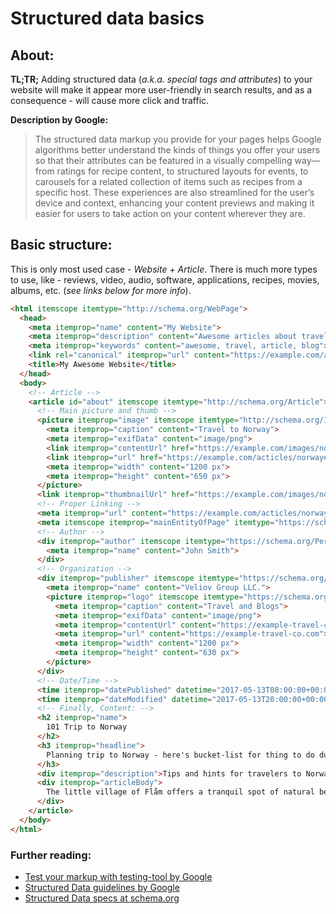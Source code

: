 # Structured data basics

## About:

__TL;TR;__
Adding structured data (*a.k.a. special tags and attributes*) to your website will make it appear more user-friendly in search results, and as a consequence - will cause more click and traffic.

__Description by Google:__
> The structured data markup you provide for your pages helps Google algorithms better understand the kinds of things you offer your users so that their attributes can be featured in a visually compelling way—from ratings for recipe content, to structured layouts for events, to carousels for a related collection of items such as recipes from a specific host. These experiences are also streamlined for the user’s device and context, enhancing your content previews and making it easier for users to take action on your content wherever they are.

## Basic structure:

This is only most used case - *Website + Article*. There is much more types to use, like - reviews, video, audio, software, applications, recipes, movies, albums, etc. (*see links below for more info*).

```html
<html itemscope itemtype="http://schema.org/WebPage">
  <head>
    <meta itemprop="name" content="My Website">
    <meta itemprop="description" content="Awesome articles about travel">
    <meta itemprop="keywords" content="awesome, travel, article, blog">
    <link rel="canonical" itemprop="url" content="https://example.com/acticles/norway" href="https://example.com/acticles/norway">
    <title>My Awesome Website</title>
  </head>
  <body>
    <!-- Article -->
    <article id="about" itemscope itemtype="http://schema.org/Article">
      <!-- Main picture and thumb -->
      <picture itemprop="image" itemscope itemtype="http://schema.org/ImageObject">
        <meta itemprop="caption" content="Travel to Norway">
        <meta itemprop="exifData" content="image/png">
        <link itemprop="contentUrl" href="https://example.com/images/norway.png" content="https://example.com/images/norway.png">
        <link itemprop="url" href="https://example.com/acticles/norway#about" content="https://example.com/acticles/norway#about">
        <meta itemprop="width" content="1200 px">
        <meta itemprop="height" content="650 px">
      </picture>
      <link itemprop="thumbnailUrl" href="https://example.com/images/norway-sm.png" content="https://example.com/images/norway-sm.png">
      <!-- Proper Linking -->
      <meta itemprop="url" content="https://example.com/acticles/norway">
      <meta itemscope itemprop="mainEntityOfPage" itemtype="https://schema.org/WebPage" itemid="https://example.com/acticles/norway#about">
      <!-- Author -->
      <div itemprop="author" itemscope itemtype="https://schema.org/Person">
        <meta itemprop="name" content="John Smith">
      </div>
      <!-- Organization -->
      <div itemprop="publisher" itemscope itemtype="https://schema.org/Organization">
        <meta itemprop="name" content="Veliov Group LLC.">
        <picture itemprop="logo" itemscope itemtype="https://schema.org/ImageObject">
          <meta itemprop="caption" content="Travel and Blogs">
          <meta itemprop="exifData" content="image/png">
          <meta itemprop="contentUrl" content="https://example-travel-co.com/images/logo-1200x630.png">
          <meta itemprop="url" content="https://example-travel-co.com">
          <meta itemprop="width" content="1200 px">
          <meta itemprop="height" content="630 px">
        </picture>
      </div>
      <!-- Date/Time -->
      <time itemprop="datePublished" datetime="2017-05-13T08:00:00+00:00"></time>
      <time itemprop="dateModified" datetime="2017-05-13T20:00:00+00:00"></time>
      <!-- Finally, Content: -->
      <h2 itemprop="name">
        101 Trip to Norway
      </h2>
      <h3 itemprop="headline">
        Planning trip to Norway - here's bucket-list for thing to do during your trip.
      </h3>
      <div itemprop="description">Tips and hints for travelers to Norway</div>
      <div itemprop="articleBody">
        The little village of Flåm offers a tranquil spot of natural beauty all year. It is located at the far end of the majestic Aurlandsfjord, with the stunning valley Flåmsdalen taking you up to the mountain areas of Myrdal. It is perfect for great outdoor experiences all year around..... See - https://www.visitnorway.com/flam/
      </div>
    </article>
  </body>
</html>
```

### Further reading:

- [Test your markup with testing-tool by Google](https://search.google.com/structured-data/testing-tool)
- [Structured Data guidelines by Google](https://developers.google.com/search/docs/guides/search-features)
- [Structured Data specs at schema.org](https://schema.org/)
